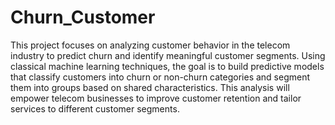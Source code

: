 # Churn_Customer
This project focuses on analyzing customer behavior in the telecom industry to predict 
churn and identify meaningful customer segments. Using classical machine learning 
techniques, the goal is to build predictive models that classify customers into churn or 
non-churn categories and segment them into groups based on shared characteristics. 
This analysis will empower telecom businesses to improve customer retention and 
tailor services to different customer segments.
